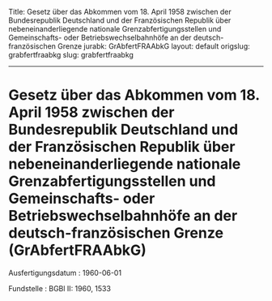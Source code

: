 Title: Gesetz über das Abkommen vom 18. April 1958 zwischen der Bundesrepublik Deutschland
  und der Französischen Republik über nebeneinanderliegende nationale Grenzabfertigungsstellen
  und Gemeinschafts- oder Betriebswechselbahnhöfe an der deutsch-französischen Grenze
jurabk: GrAbfertFRAAbkG
layout: default
origslug: grabfertfraabkg
slug: grabfertfraabkg

---

# Gesetz über das Abkommen vom 18. April 1958 zwischen der Bundesrepublik Deutschland und der Französischen Republik über nebeneinanderliegende nationale Grenzabfertigungsstellen und Gemeinschafts- oder Betriebswechselbahnhöfe an der deutsch-französischen Grenze (GrAbfertFRAAbkG)

Ausfertigungsdatum
:   1960-06-01

Fundstelle
:   BGBl II: 1960, 1533


